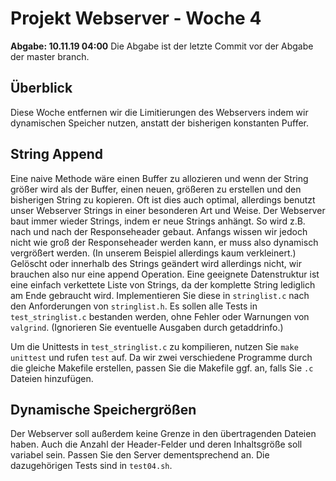 # Projekt Webserver - Woche 4


**Abgabe: 10.11.19 04:00**
Die Abgabe ist der letzte Commit vor der Abgabe der master branch.

## Überblick
Diese Woche entfernen wir die Limitierungen des Webservers indem wir dynamischen
Speicher nutzen, anstatt der bisherigen konstanten Puffer.


## String Append
Eine naive Methode wäre einen Buffer zu allozieren und wenn der String größer
wird als der Buffer, einen neuen, größeren zu erstellen und den bisherigen String
zu kopieren. Oft ist dies auch optimal, allerdings benutzt unser Webserver
Strings in einer besonderen Art und Weise.
Der Webserver baut immer wieder Strings, indem er neue Strings anhängt.
So wird z.B. nach und nach der Responseheader gebaut. Anfangs wissen wir
jedoch nicht wie groß der Responseheader werden kann, er muss also dynamisch
vergrößert werden. (In unserem Beispiel allerdings kaum verkleinert.)
Gelöscht oder innerhalb des Strings geändert wird allerdings nicht, wir brauchen
also nur eine append Operation.
Eine geeignete Datenstruktur ist eine einfach verkettete Liste von Strings, da
der komplette String lediglich am Ende gebraucht wird.
Implementieren Sie diese in `stringlist.c` nach den Anforderungen von `stringlist.h`.
Es sollen alle Tests in `test_stringlist.c` bestanden werden, ohne Fehler oder
Warnungen von `valgrind`. (Ignorieren Sie eventuelle Ausgaben durch getaddrinfo.)

Um die Unittests in `test_stringlist.c` zu kompilieren, nutzen Sie
`make unittest` und rufen `test` auf.
Da wir zwei verschiedene Programme durch die gleiche Makefile erstellen, passen
Sie die Makefile ggf. an, falls Sie `.c` Dateien hinzufügen.

## Dynamische Speichergrößen
Der Webserver soll außerdem keine Grenze in den übertragenden Dateien haben.
Auch die Anzahl der Header-Felder und deren Inhaltsgröße soll variabel sein.
Passen Sie den Server dementsprechend an. Die dazugehörigen Tests sind in `test04.sh`.
